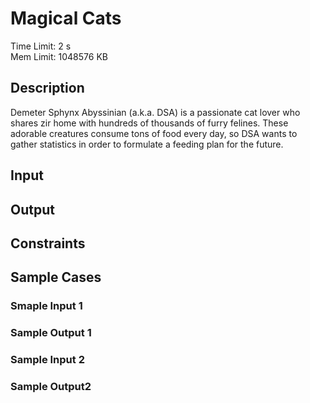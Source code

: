 # Magical Cats
Time Limit: 2 s<br>
Mem Limit: 1048576 KB

## Description
Demeter Sphynx Abyssinian (a.k.a. DSA) is a passionate cat lover who shares zir home with hundreds of thousands of furry felines. These adorable creatures consume tons of food every day, so DSA wants to gather statistics in order to formulate a feeding plan for the future.
## Input
## Output
## Constraints
## Sample Cases
### Smaple Input 1
### Sample Output 1
### Sample Input 2
### Sample Output2
